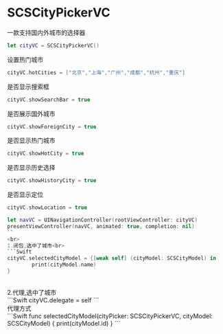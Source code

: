 # SCSCityPickerVC<br>
一款支持国内外城市的选择器<br>
```Swift
let cityVC = SCSCityPickerVC()
```
设置热门城市<br>
```Swift
cityVC.hotCities = ["北京","上海","广州","成都","杭州","重庆"]
```
是否显示搜索框<br>
```Swift
cityVC.showSearchBar = true
```
是否展示国外城市<br>
```Swift
cityVC.showForeignCity = true
```
是否显示热门城市<br>
```Swift
cityVC.showHotCity = true
```
是否显示历史选择<br>
```Swift
cityVC.showHistoryCity = true
```
是否显示定位<br>
```Swift
cityVC.showLocation = true
```
```Swift
let navVC = UINavigationController(rootViewController: cityVC)
presentViewController(navVC, animated: true, completion: nil)
``
<br>  
1.闭包,选中了城市<br>
```Swift
cityVC.selectedCityModel = {[weak self] (cityModel: SCSCityModel) in
        print(cityModel.name)
}
```
<br>      
2.代理,选中了城市<br>
```Swift
cityVC.delegate = self
```
<br>
代理方式<br>
```Swift
func selectedCityModel(cityPicker: SCSCityPickerVC, cityModel: SCSCityModel) {
        print(cityModel.id)
}
```

